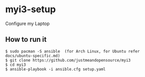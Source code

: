 # myi3-setup
Configure my Laptop

## How to run it
```
$ sudo pacman -S ansible  (for Arch Linux, for Ubuntu refer docs/ubuntu-specific.md)
$ git clone https://github.com/justmeandopensource/myi3
$ cd myi3
$ ansible-playbook -i ansible.cfg setup.yaml
